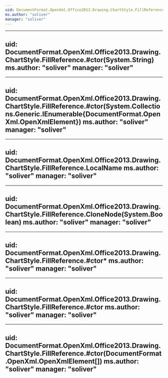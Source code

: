 ```yaml
---
uid: DocumentFormat.OpenXml.Office2013.Drawing.ChartStyle.FillReference
ms.author: "soliver"
manager: "soliver"
---
```


---
uid: DocumentFormat.OpenXml.Office2013.Drawing.ChartStyle.FillReference.#ctor(System.String)
ms.author: "soliver"
manager: "soliver"
---

---
uid: DocumentFormat.OpenXml.Office2013.Drawing.ChartStyle.FillReference.#ctor(System.Collections.Generic.IEnumerable{DocumentFormat.OpenXml.OpenXmlElement})
ms.author: "soliver"
manager: "soliver"
---

---
uid: DocumentFormat.OpenXml.Office2013.Drawing.ChartStyle.FillReference.LocalName
ms.author: "soliver"
manager: "soliver"
---

---
uid: DocumentFormat.OpenXml.Office2013.Drawing.ChartStyle.FillReference.CloneNode(System.Boolean)
ms.author: "soliver"
manager: "soliver"
---

---
uid: DocumentFormat.OpenXml.Office2013.Drawing.ChartStyle.FillReference.#ctor*
ms.author: "soliver"
manager: "soliver"
---

---
uid: DocumentFormat.OpenXml.Office2013.Drawing.ChartStyle.FillReference.#ctor
ms.author: "soliver"
manager: "soliver"
---

---
uid: DocumentFormat.OpenXml.Office2013.Drawing.ChartStyle.FillReference.#ctor(DocumentFormat.OpenXml.OpenXmlElement[])
ms.author: "soliver"
manager: "soliver"
---

